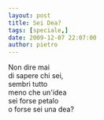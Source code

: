 ```yaml
---
layout: post
title: Sei Dea?
tags: [speciale,]
date: 2009-12-07 22:07:00
author: pietro
---
```

Non dire mai<br/>di sapere chi sei,<br/>sembri tutto<br/>meno che un'idea<br/>sei forse petalo<br/>o forse sei una dea?
